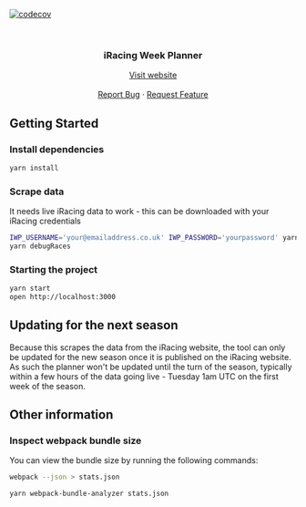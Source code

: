 [![codecov](https://codecov.io/gh/tmoitie/iRacing-week-planner/branch/master/graph/badge.svg?token=LZCUjPa0PU)](https://codecov.io/gh/tmoitie/iRacing-week-planner)

<br />
<div align="center">

<h3 align="center">iRacing Week Planner</h3>

  <p align="center">
    <a href="https://iracing-week-planner.tmo.lol/">Visit website</a>
    <br />
    <br />
    <a href="https://github.com/tmoitie/iRacing-week-planner/issues">Report Bug</a>
    ·
    <a href="https://github.com/tmoitie/iRacing-week-planner/issues">Request Feature</a>
  </p>
</div>

## Getting Started

### Install dependencies

```bash
yarn install
```

### Scrape data

It needs live iRacing data to work - this can be downloaded with your iRacing credentials

```bash
IWP_USERNAME='your@emailaddress.co.uk' IWP_PASSWORD='yourpassword' yarn scrapeData
yarn debugRaces
```

### Starting the project

```bash
yarn start
open http://localhost:3000
```

## Updating for the next season

Because this scrapes the data from the iRacing website, the tool can only be updated for the new season once it is
published on the iRacing website. As such the planner won't be updated until the turn of the season, typically
within a few hours of the data going live - Tuesday 1am UTC on the first week of the season.

## Other information

### Inspect webpack bundle size

You can view the bundle size by running the following commands:

```bash
webpack --json > stats.json
```

```bash
yarn webpack-bundle-analyzer stats.json
```
